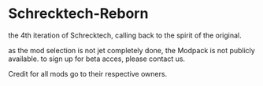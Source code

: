 # Schrecktech-Reborn
the 4th iteration of Schrecktech, calling back to the spirit of the original.

as the mod selection is not jet completely done, the Modpack is not publicly available.
to sign up for beta acces, please contact us.

Credit for all mods go to their respective owners.
